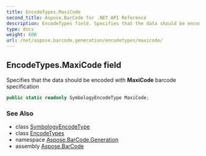 ```yaml
---
title: EncodeTypes.MaxiCode
second_title: Aspose.BarCode for .NET API Reference
description: EncodeTypes field. Specifies that the data should be encoded with MaxiCode barcode specification
type: docs
weight: 600
url: /net/aspose.barcode.generation/encodetypes/maxicode/
---
```

## EncodeTypes.MaxiCode field

Specifies that the data should be encoded with **MaxiCode** barcode specification

```csharp
public static readonly SymbologyEncodeType MaxiCode;
```

### See Also

* class [SymbologyEncodeType](../../symbologyencodetype/)
* class [EncodeTypes](../)
* namespace [Aspose.BarCode.Generation](../../encodetypes/)
* assembly [Aspose.BarCode](../../../)


